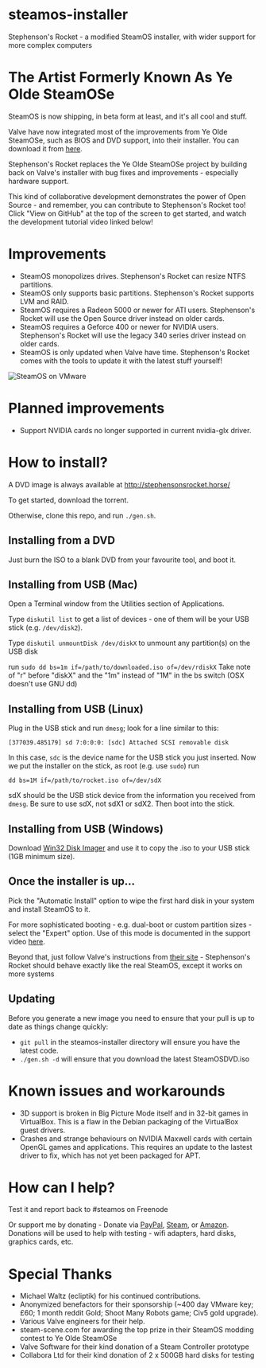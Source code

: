 # steamos-installer

Stephenson's Rocket - a modified SteamOS installer, with wider support for more complex computers

# The Artist Formerly Known As Ye Olde SteamOSe

SteamOS is now shipping, in beta form at least, and it's all cool and stuff.

Valve have now integrated most of the improvements from Ye Olde SteamOSe, such as BIOS and DVD support, into their installer. You can download it from [here](http://repo.steampowered.com/download/SteamOSDVD.iso).

Stephenson's Rocket replaces the Ye Olde SteamOSe project by building back on Valve's installer with bug fixes and improvements - especially hardware support.

This kind of collaborative development demonstrates the power of Open Source - and remember, you can contribute to Stephenson's Rocket too! Click "View on GitHub" at the top of the screen to get started, and watch the development tutorial video linked below!

# Improvements

- SteamOS monopolizes drives. Stephenson's Rocket can resize NTFS partitions.
- SteamOS only supports basic partitions. Stephenson's Rocket supports LVM and RAID.
- SteamOS requires a Radeon 5000 or newer for ATI users. Stephenson's Rocket will use the Open Source driver instead on older cards.
- SteamOS requires a Geforce 400 or newer for NVIDIA users. Stephenson's Rocket will use the legacy 340 series driver instead on older cards.
- SteamOS is only updated when Valve have time. Stephenson's Rocket comes with the tools to update it with the latest stuff yourself!

![SteamOS on VMware](http://i.imgur.com/a3jnZ6r.png)

# Planned improvements

- Support NVIDIA cards no longer supported in current nvidia-glx driver.

# How to install?

A DVD image is always available at http://stephensonsrocket.horse/

To get started, download the torrent.

Otherwise, clone this repo, and run `./gen.sh`.

## Installing from a DVD

Just burn the ISO to a blank DVD from your favourite tool, and boot it.

## Installing from USB (Mac)

Open a Terminal window from the Utilities section of Applications.

Type `diskutil list` to get a list of devices - one of them will be your USB stick (e.g. `/dev/disk2`).

Type `diskutil unmountDisk /dev/diskX` to unmount any partition(s) on the USB disk

run `sudo dd bs=1m if=/path/to/downloaded.iso of=/dev/rdiskX`
Take note of "r" before "diskX" and the "1m" instead of "1M" in the bs switch (OSX doesn't use GNU dd)

## Installing from USB (Linux)

Plug in the USB stick and run `dmesg`; look for a line similar to this:

    [377039.485179] sd 7:0:0:0: [sdc] Attached SCSI removable disk

In this case, `sdc` is the device name for the USB stick you just inserted. Now we put the installer on the stick, as root (e.g. use `sudo`) run 

    dd bs=1M if=/path/to/rocket.iso of=/dev/sdX 
    
sdX should be the USB stick device from the information you received from `dmesg`. Be sure to use sdX, not sdX1 or sdX2. Then boot into the stick.

## Installing from USB (Windows)

Download [Win32 Disk Imager](http://sourceforge.net/projects/win32diskimager/) and use it to copy the .iso to your USB stick (1GB minimum size).

## Once the installer is up...

Pick the "Automatic Install" option to wipe the first hard disk in your system and install SteamOS to it.

For more sophisticated booting - e.g. dual-boot or custom partition sizes - select the "Expert" option. Use of this mode is documented in the support video [here](https://www.youtube.com/watch?v=3MjkfMs-4T4).

Beyond that, just follow Valve's instructions from [their site](http://store.steampowered.com/steamos/buildyourown) - Stephenson's Rocket should behave exactly like the real SteamOS, except it works on more systems

## Updating

Before you generate a new image you need to ensure that your pull is up to date as things change quickly:

- `git pull` in the steamos-installer directory will ensure you have the latest code.
- `./gen.sh -d` will ensure that you download the latest SteamOSDVD.iso

# Known issues and workarounds

- 3D support is broken in Big Picture Mode itself and in 32-bit games in VirtualBox. This is a flaw in the Debian packaging of the VirtualBox guest drivers.
- Crashes and strange behaviours on NVIDIA Maxwell cards with certain OpenGL games and applications. This requires an update to the lastest driver to fix, which has not yet been packaged for APT.

# How can I help?

Test it and report back to #steamos on Freenode

Or support me by donating - Donate via [PayPal](https://www.paypal.com/cgi-bin/webscr?cmd=_s-xclick&hosted_button_id=888397), [Steam](http://steamcommunity.com/id/directhex/wishlist), or [Amazon](http://www.amazon.co.uk/wishlist/LN9AGFCAGAHR). Donations will be used to help with testing - wifi adapters, hard disks, graphics cards, etc.

# Special Thanks

- Michael Waltz (ecliptik) for his continued contributions.
- Anonymized benefactors for their sponsorship (~400 day VMware key; £60; 1 month reddit Gold; Shoot Many Robots game; Civ5 gold upgrade).
- Various Valve engineers for their help.
- steam-scene.com for awarding the top prize in their SteamOS modding contest to Ye Olde SteamOSe
- Valve Software for their kind donation of a Steam Controller prototype
- Collabora Ltd for their kind donation of 2 x 500GB hard disks for testing
